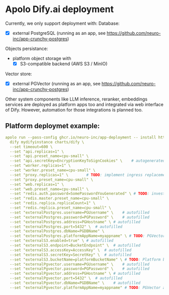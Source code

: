 # Apolo Dify.ai deployment

Currently, we only support deployment with:
Database:
- [x] external PostgreSQL (running as an app, see https://github.com/neuro-inc/app-crunchy-postgres)

Objects persistance:
- platform object storage with
  - [x] S3-compatible backend (AWS S3 / MinIO)

Vector store:
- [x] external PGVector (running as an app, see https://github.com/neuro-inc/app-crunchy-postgres)

Other system components like LLM inference, reranker, embeddings services are deployed as platform apps too and integrated via web interface of Dify. However, automation for those integrations is planned too.


## Platform deploymet example:
```yaml
apolo run --pass-config ghcr.io/neuro-inc/app-deployment -- install https://github.com/neuro-inc/dify-helm \
  dify mydifyinstance charts/dify \
  --set timeout=600 \
  --set "api.replicas=1" \
  --set "api.preset_name=cpu-small" \
  --set "api.secretKey=EncryptionKeyToSignCookies" \    # autogenerated
  --set "worker.replicas=1" \
  --set "worker.preset_name=cpu-small" \
  --set "proxy.replicas=1" \        # TODO: implement ingress replacement for proxy
  --set "proxy.preset_name=cpu-small" \
  --set "web.replicas=1" \
  --set "web.preset_name=cpu-small" \
  --set "redis.auth.password=SomePasswordYouGenerated" \ # TODO: investigate dedicated app deployment
  --set "redis.master.preset_name=cpu-small" \
  --set "redis.replica.replicaCount=1" \
  --set "redis.replica.preset_name=cpu-small" \
  --set "externalPostgres.username=PGUsername" \    # autofilled
  --set "externalPostgres.password=PGPassword" \    # autofilled
  --set "externalPostgres.address=PGHostname" \ # autofilled
  --set "externalPostgres.port=5432" \  # autofilled
  --set "externalPostgres.dbName=PGDBName" \
  --set "externalPostgres.platformAppName=myappname" \ # TODO: PGVector app name to integrate with
  --set "externalS3.enabled=true" \ # autofilled
  --set "externalS3.endpoint=BucketEndpoint" \  # autofilled
  --set "externalS3.accessKey=AccessKey" \  # autofilled
  --set "externalS3.secretKey=SecretKey" \  # autofilled
  --set "externalS3.bucketName=platformBucketName" \ # TODO: Platform bucket name to use for persistance
  --set "externalPgvector.username=PGUsername" \    # autofilled
  --set "externalPgvector.password=PGPassword" \    # autofilled
  --set "externalPgvector.address=PGHostname" \ # autofilled
  --set "externalPgvector.port=5432" \  # autofilled
  --set "externalPgvector.dbName=PGDBName" \    # autofilled
  --set "externalPgvector.platformAppName=myappname" # TODO: PGVector app name to integrate with
```
